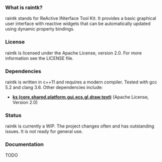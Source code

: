 ### What is raintk?
raintk stands for ReActive INterface Tool Kit. It provides a basic graphical user interface with reactive widgets that can be automatically updated using dynamic property bindings.

### License
raintk is licensed under the Apache License, version 2.0. For more information see the LICENSE file.

### Dependencies
raintk is written in c++11 and requires a modern compiler. Tested with gcc 5.2 and clang 3.6. Other dependencies include:

* [**ks (core,shared,platform,gui,ecs,gl,draw,text)**](https://github.com/preet?tab=repositories) (Apache License, Version 2.0)

### Status
raintk is currently a WIP. The project changes often and has outstanding issues. It is not ready for general use.

### Documentation
TODO
